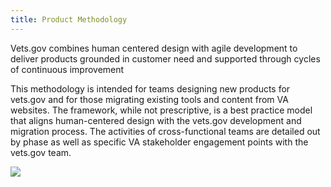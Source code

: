 ```yaml
---
title: Product Methodology
---
```


Vets.gov combines human centered design with agile development to deliver products grounded in customer need and supported through cycles of continuous improvement

This methodology is intended for teams designing new products for vets.gov and for those migrating existing tools and content from VA websites. The framework, while not prescriptive, is a best practice model that aligns human-centered design with the vets.gov development and migration process. The activities of cross-functional teams are detailed out by phase as well as specific VA stakeholder engagement points with the vets.gov team.

<img src="/img/docs/playbook/methodology.png">

